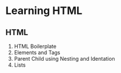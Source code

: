# Learning HTML

## HTML
1. HTML Boilerplate
2. Elements and Tags
3. Parent Child using Nesting and Identation
4. Lists